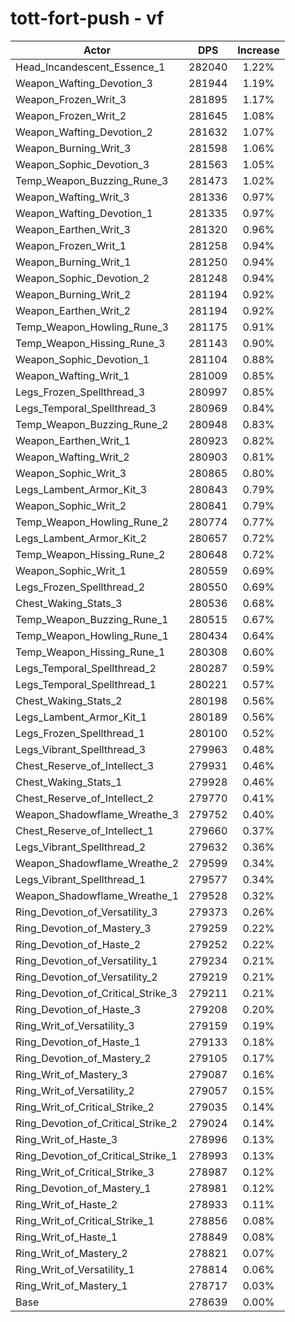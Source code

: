 # tott-fort-push - vf
| Actor | DPS | Increase |
|---|:---:|:---:|
|Head_Incandescent_Essence_1|282040|1.22%|
|Weapon_Wafting_Devotion_3|281944|1.19%|
|Weapon_Frozen_Writ_3|281895|1.17%|
|Weapon_Frozen_Writ_2|281645|1.08%|
|Weapon_Wafting_Devotion_2|281632|1.07%|
|Weapon_Burning_Writ_3|281598|1.06%|
|Weapon_Sophic_Devotion_3|281563|1.05%|
|Temp_Weapon_Buzzing_Rune_3|281473|1.02%|
|Weapon_Wafting_Writ_3|281336|0.97%|
|Weapon_Wafting_Devotion_1|281335|0.97%|
|Weapon_Earthen_Writ_3|281320|0.96%|
|Weapon_Frozen_Writ_1|281258|0.94%|
|Weapon_Burning_Writ_1|281250|0.94%|
|Weapon_Sophic_Devotion_2|281248|0.94%|
|Weapon_Burning_Writ_2|281194|0.92%|
|Weapon_Earthen_Writ_2|281194|0.92%|
|Temp_Weapon_Howling_Rune_3|281175|0.91%|
|Temp_Weapon_Hissing_Rune_3|281143|0.90%|
|Weapon_Sophic_Devotion_1|281104|0.88%|
|Weapon_Wafting_Writ_1|281009|0.85%|
|Legs_Frozen_Spellthread_3|280997|0.85%|
|Legs_Temporal_Spellthread_3|280969|0.84%|
|Temp_Weapon_Buzzing_Rune_2|280948|0.83%|
|Weapon_Earthen_Writ_1|280923|0.82%|
|Weapon_Wafting_Writ_2|280903|0.81%|
|Weapon_Sophic_Writ_3|280865|0.80%|
|Legs_Lambent_Armor_Kit_3|280843|0.79%|
|Weapon_Sophic_Writ_2|280841|0.79%|
|Temp_Weapon_Howling_Rune_2|280774|0.77%|
|Legs_Lambent_Armor_Kit_2|280657|0.72%|
|Temp_Weapon_Hissing_Rune_2|280648|0.72%|
|Weapon_Sophic_Writ_1|280559|0.69%|
|Legs_Frozen_Spellthread_2|280550|0.69%|
|Chest_Waking_Stats_3|280536|0.68%|
|Temp_Weapon_Buzzing_Rune_1|280515|0.67%|
|Temp_Weapon_Howling_Rune_1|280434|0.64%|
|Temp_Weapon_Hissing_Rune_1|280308|0.60%|
|Legs_Temporal_Spellthread_2|280287|0.59%|
|Legs_Temporal_Spellthread_1|280221|0.57%|
|Chest_Waking_Stats_2|280198|0.56%|
|Legs_Lambent_Armor_Kit_1|280189|0.56%|
|Legs_Frozen_Spellthread_1|280100|0.52%|
|Legs_Vibrant_Spellthread_3|279963|0.48%|
|Chest_Reserve_of_Intellect_3|279931|0.46%|
|Chest_Waking_Stats_1|279928|0.46%|
|Chest_Reserve_of_Intellect_2|279770|0.41%|
|Weapon_Shadowflame_Wreathe_3|279752|0.40%|
|Chest_Reserve_of_Intellect_1|279660|0.37%|
|Legs_Vibrant_Spellthread_2|279632|0.36%|
|Weapon_Shadowflame_Wreathe_2|279599|0.34%|
|Legs_Vibrant_Spellthread_1|279577|0.34%|
|Weapon_Shadowflame_Wreathe_1|279528|0.32%|
|Ring_Devotion_of_Versatility_3|279373|0.26%|
|Ring_Devotion_of_Mastery_3|279259|0.22%|
|Ring_Devotion_of_Haste_2|279252|0.22%|
|Ring_Devotion_of_Versatility_1|279234|0.21%|
|Ring_Devotion_of_Versatility_2|279219|0.21%|
|Ring_Devotion_of_Critical_Strike_3|279211|0.21%|
|Ring_Devotion_of_Haste_3|279208|0.20%|
|Ring_Writ_of_Versatility_3|279159|0.19%|
|Ring_Devotion_of_Haste_1|279133|0.18%|
|Ring_Devotion_of_Mastery_2|279105|0.17%|
|Ring_Writ_of_Mastery_3|279087|0.16%|
|Ring_Writ_of_Versatility_2|279057|0.15%|
|Ring_Writ_of_Critical_Strike_2|279035|0.14%|
|Ring_Devotion_of_Critical_Strike_2|279024|0.14%|
|Ring_Writ_of_Haste_3|278996|0.13%|
|Ring_Devotion_of_Critical_Strike_1|278993|0.13%|
|Ring_Writ_of_Critical_Strike_3|278987|0.12%|
|Ring_Devotion_of_Mastery_1|278981|0.12%|
|Ring_Writ_of_Haste_2|278933|0.11%|
|Ring_Writ_of_Critical_Strike_1|278856|0.08%|
|Ring_Writ_of_Haste_1|278849|0.08%|
|Ring_Writ_of_Mastery_2|278821|0.07%|
|Ring_Writ_of_Versatility_1|278814|0.06%|
|Ring_Writ_of_Mastery_1|278717|0.03%|
|Base|278639|0.00%|
